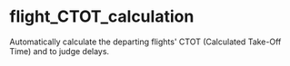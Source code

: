 # flight_CTOT_calculation
Automatically calculate the departing flights' CTOT (Calculated Take-Off Time) and to judge delays.
